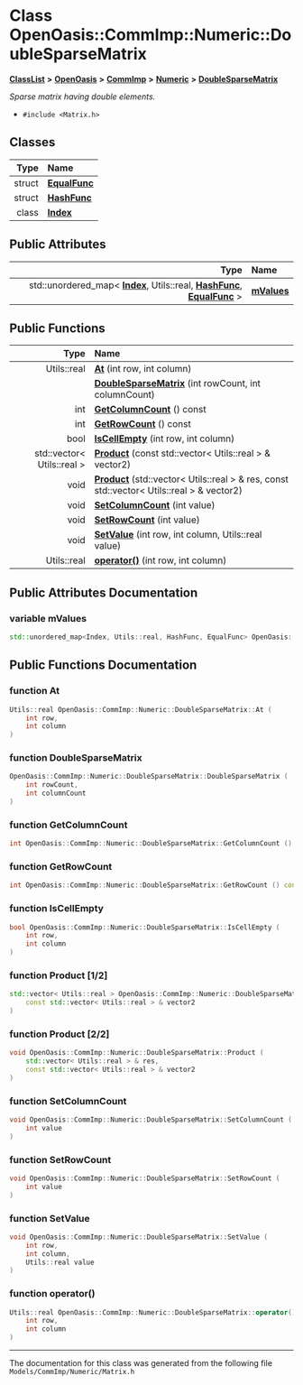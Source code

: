 

# Class OpenOasis::CommImp::Numeric::DoubleSparseMatrix



[**ClassList**](annotated.md) **>** [**OpenOasis**](namespace_open_oasis.md) **>** [**CommImp**](namespace_open_oasis_1_1_comm_imp.md) **>** [**Numeric**](namespace_open_oasis_1_1_comm_imp_1_1_numeric.md) **>** [**DoubleSparseMatrix**](class_open_oasis_1_1_comm_imp_1_1_numeric_1_1_double_sparse_matrix.md)



_Sparse matrix having double elements._ 

* `#include <Matrix.h>`















## Classes

| Type | Name |
| ---: | :--- |
| struct | [**EqualFunc**](struct_open_oasis_1_1_comm_imp_1_1_numeric_1_1_double_sparse_matrix_1_1_equal_func.md) <br> |
| struct | [**HashFunc**](struct_open_oasis_1_1_comm_imp_1_1_numeric_1_1_double_sparse_matrix_1_1_hash_func.md) <br> |
| class | [**Index**](class_open_oasis_1_1_comm_imp_1_1_numeric_1_1_double_sparse_matrix_1_1_index.md) <br> |






## Public Attributes

| Type | Name |
| ---: | :--- |
|  std::unordered\_map&lt; [**Index**](class_open_oasis_1_1_comm_imp_1_1_numeric_1_1_double_sparse_matrix_1_1_index.md), Utils::real, [**HashFunc**](struct_open_oasis_1_1_comm_imp_1_1_numeric_1_1_double_sparse_matrix_1_1_hash_func.md), [**EqualFunc**](struct_open_oasis_1_1_comm_imp_1_1_numeric_1_1_double_sparse_matrix_1_1_equal_func.md) &gt; | [**mValues**](#variable-mvalues)  <br> |
















## Public Functions

| Type | Name |
| ---: | :--- |
|  Utils::real | [**At**](#function-at) (int row, int column) <br> |
|   | [**DoubleSparseMatrix**](#function-doublesparsematrix) (int rowCount, int columnCount) <br> |
|  int | [**GetColumnCount**](#function-getcolumncount) () const<br> |
|  int | [**GetRowCount**](#function-getrowcount) () const<br> |
|  bool | [**IsCellEmpty**](#function-iscellempty) (int row, int column) <br> |
|  std::vector&lt; Utils::real &gt; | [**Product**](#function-product-12) (const std::vector&lt; Utils::real &gt; & vector2) <br> |
|  void | [**Product**](#function-product-22) (std::vector&lt; Utils::real &gt; & res, const std::vector&lt; Utils::real &gt; & vector2) <br> |
|  void | [**SetColumnCount**](#function-setcolumncount) (int value) <br> |
|  void | [**SetRowCount**](#function-setrowcount) (int value) <br> |
|  void | [**SetValue**](#function-setvalue) (int row, int column, Utils::real value) <br> |
|  Utils::real | [**operator()**](#function-operator()) (int row, int column) <br> |




























## Public Attributes Documentation




### variable mValues 

```C++
std::unordered_map<Index, Utils::real, HashFunc, EqualFunc> OpenOasis::CommImp::Numeric::DoubleSparseMatrix::mValues;
```



## Public Functions Documentation




### function At 

```C++
Utils::real OpenOasis::CommImp::Numeric::DoubleSparseMatrix::At (
    int row,
    int column
) 
```






### function DoubleSparseMatrix 

```C++
OpenOasis::CommImp::Numeric::DoubleSparseMatrix::DoubleSparseMatrix (
    int rowCount,
    int columnCount
) 
```






### function GetColumnCount 

```C++
int OpenOasis::CommImp::Numeric::DoubleSparseMatrix::GetColumnCount () const
```






### function GetRowCount 

```C++
int OpenOasis::CommImp::Numeric::DoubleSparseMatrix::GetRowCount () const
```






### function IsCellEmpty 

```C++
bool OpenOasis::CommImp::Numeric::DoubleSparseMatrix::IsCellEmpty (
    int row,
    int column
) 
```






### function Product [1/2]

```C++
std::vector< Utils::real > OpenOasis::CommImp::Numeric::DoubleSparseMatrix::Product (
    const std::vector< Utils::real > & vector2
) 
```






### function Product [2/2]

```C++
void OpenOasis::CommImp::Numeric::DoubleSparseMatrix::Product (
    std::vector< Utils::real > & res,
    const std::vector< Utils::real > & vector2
) 
```






### function SetColumnCount 

```C++
void OpenOasis::CommImp::Numeric::DoubleSparseMatrix::SetColumnCount (
    int value
) 
```






### function SetRowCount 

```C++
void OpenOasis::CommImp::Numeric::DoubleSparseMatrix::SetRowCount (
    int value
) 
```






### function SetValue 

```C++
void OpenOasis::CommImp::Numeric::DoubleSparseMatrix::SetValue (
    int row,
    int column,
    Utils::real value
) 
```






### function operator() 

```C++
Utils::real OpenOasis::CommImp::Numeric::DoubleSparseMatrix::operator() (
    int row,
    int column
) 
```




------------------------------
The documentation for this class was generated from the following file `Models/CommImp/Numeric/Matrix.h`

